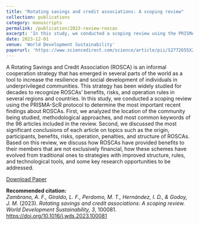 ```yaml
---
title: "Rotating savings and credit associations: A scoping review"
collection: publications
category: manuscripts
permalink: /publication/2023-review-roscas
excerpt: 'In this study, we conducted a scoping review using the PRISMA-ScR protocol to determine the most important recent findings about ROSCAs. First, we analyzed the location of the community being studied, methodological approaches, and most common keywords of the 96 articles included in the review. Second, we discussed the most significant conclusions of each article on topics such as the origin, participants, benefits, risks, operation, penalties, and structure of ROSCAs.'
date: 2023-12-01
venue: 'World Development Sustainability'
paperurl: 'https://www.sciencedirect.com/science/article/pii/S2772655X23000393'
---
```


A Rotating Savings and Credit Association (ROSCA) is an informal cooperation strategy that has emerged in several parts of the world as a tool to increase the resilience and social development of individuals in underprivileged communities. This strategy has been widely studied for decades to recognize ROSCAs’ benefits, risks, and operation rules in several regions and countries. In this study, we conducted a scoping review using the PRISMA-ScR protocol to determine the most important recent findings about ROSCAs. First, we analyzed the location of the community being studied, methodological approaches, and most common keywords of the 96 articles included in the review. Second, we discussed the most significant conclusions of each article on topics such as the origin, participants, benefits, risks, operation, penalties, and structure of ROSCAs. Based on this review, we discuss how ROSCAs have provided benefits to their members that are not exclusively financial, how these schemes have evolved from traditional ones to strategies with improved structure, rules, and technological tools, and some key research opportunities to be addressed.

[Download Paper](https://www.sciencedirect.com/science/article/pii/S2772655X23000393)

<b>Recommended citation:</b><br>
<i>Zambrano, A. F., Giraldo, L. F., Perdomo, M. T., Hernández, I. D., & Godoy, J. M.</i> (2023). 
<i>Rotating savings and credit associations: A scoping review.</i> 
<i>World Development Sustainability, 3</i>, 100081. 
<a href="https://doi.org/10.1016/j.wds.2023.100081">https://doi.org/10.1016/j.wds.2023.100081</a>
